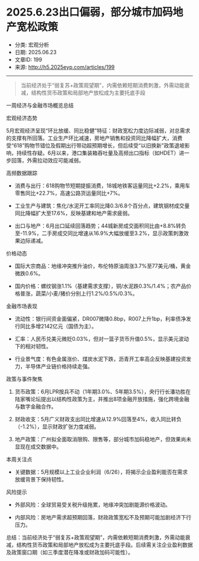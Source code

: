 # 2025.6.23出口偏弱，部分城市加码地产宽松政策

- 分类: 宏观分析
- 日期: 2025.06.23
- 文章ID: 199
- 来源: http://h5.2025eyp.com/articles/199

---

> 当前经济处于“弱复苏+政策观望期”，内需依赖短期消费刺激，外需动能衰减，结构性货币政策和局部地产放松成为主要托底手段

一周经济与金融市场概览总结

宏观经济态势

5月宏观经济呈现“环比放缓、同比稳健”特征：财政宽松力度边际减弱，对总需求的支撑有所回落。工业生产环比减速，房地产销售和投资同比降幅扩大，消费受“618”购物节错位及假期出行带动超预期增长，但后续受“以旧换新”政策退坡影响，持续性存疑。6月以来，港口集装箱吞吐量及高频出口指标（如HDET）进一步回落，外需拉动效应可能减弱。

高频数据跟踪

- 消费与出行：618购物节短期提振消费，18城地铁客运量同比+2.2%，乘用车零售同比+22.7%，高速公路货运量同比+7%。

- 工业生产与建筑：焦化/水泥开工率同比降0.3/6.8个百分点，建筑钢材成交量同比降幅扩大至17.6%，反映基建和地产需求疲弱。

- 出口与地产：6月出口延续回落趋势；44城新房成交面积同比由+8.8%转负至-11.9%，二手房成交同比增速从16.9%大幅放缓至3.2%，显示政策刺激效果边际递减。

价格动态

- 国际大宗商品：地缘冲突推升油价，布伦特原油周涨3.7%至77美元/桶，黄金微跌0.6%。

- 国内价格：螺纹钢涨1.1%（基建需求支撑），铜/水泥跌0.3%/1.4%；农产品价格普涨，蔬菜/小麦/猪价分别上行1.2%/0.5%/0.3%。

金融市场表现

- 流动性：银行间资金面偏紧，DR007微降0.8bp，R007上升1bp，利率债净发行同比多增2142亿元（国债为主）。

- 汇率：人民币兑美元微贬0.03%，但对一篮子货币升值0.5%，显示美元波动下的相对韧性。

- 行业景气度：有色金属涨价、煤炭水泥下跌，沥青开工率高企反映基建投资发力，半导体产业链价格持续走强。

政策与事件聚焦

1. 货币政策：6月LPR按兵不动（1年期3.0%、5年期3.5%），央行行长潘功胜在陆家嘴论坛提出以结构性政策为主，并推出8项金融开放措施，强化跨境金融与数字金融合作。

2. 财政收支：5月广义财政支出同比增速从12.9%回落至4%，收入同比转负（-1.2%），显示财政扩张力度减弱。

3. 地产政策：广州拟全面取消限购、限售等，部分城市加码稳地产，但效果尚未显现在成交数据中。

本周关注点

- 关键数据：5月规模以上工业企业利润（6/26），将揭示企业盈利能否在需求放缓背景下保持韧性。

风险提示

- 外部风险：全球贸易受关税升级拖累，地缘冲突加剧能源价格波动。

- 内部风险：房地产需求超预期回落，财政政策宽松不及预期可能加剧经济下行压力。

总结：当前经济处于“弱复苏+政策观望期”，内需依赖短期消费刺激，外需动能衰减，结构性货币政策和局部地产放松成为主要托底手段。后续需关注企业盈利数据及政策窗口期（如三季度潜在降准或财政加码可能性）。
